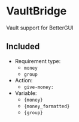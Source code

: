 # VaultBridge

Vault support for BetterGUI

## Included

- Requirement type:
    - `money`
    - `group`
- Action:
    - `give-money:`
- Variable:
    - `{money}`
    - `{money_formatted}`
    - `{group}`
